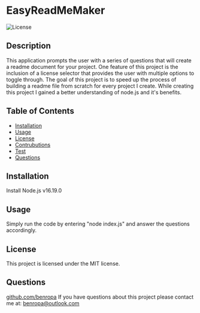 # EasyReadMeMaker
 
![License](https://img.shields.io/badge/license-MIT-green)
  
## Description
This application prompts the user with a series of questions that will create a readme document for your project. One feature of this project is the inclusion of a license selector that provides the user with multiple options to toggle through. The goal of this project is to speed up the process of building a readme file from scratch for every project I create. While creating this project I gained a better understanding of node.js and it's benefits.  

## Table of Contents
  - [Installation](#Installation)
  - [Usage](#Usage)
  - [License](#License)
  - [Contrubutions](#Contributions)
  - [Test](#Test)
  - [Questions](#Questions)
## Installation
Install Node.js v16.19.0
## Usage
Simply run the code by entering "node index.js" and answer the questions accordingly.

## License
This project is licensed under the MIT license.

## Questions
[github.com/benropa](https://github.com/benropa)
If you have questions about this project please contact me at: benropa@outlook.com
